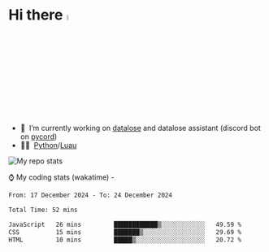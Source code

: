 # Hi there <img src="https://media.giphy.com/media/hvRJCLFzcasrR4ia7z/giphy.gif" width="5%"></a>
- 🥽 &nbsp;I’m currently working on [datalose](https://www.roblox.com/games/16971245917) and datalose assistant (discord bot on [pycord](https://github.com/Pycord-Development/pycord))
- 👨‍💻 &nbsp;[Python](https://python.org)/[Luau](https://luau.org)

<img alt="My repo stats" src="https://github-readme-stats.vercel.app/api?username=FrostX-Official&show_icons=true&theme=radical">

⌚ My coding stats (wakatime) -

<!--START_SECTION:waka-->

```txt
From: 17 December 2024 - To: 24 December 2024

Total Time: 52 mins

JavaScript   26 mins         ████████████▒░░░░░░░░░░░░   49.59 %
CSS          15 mins         ███████▒░░░░░░░░░░░░░░░░░   29.69 %
HTML         10 mins         █████▒░░░░░░░░░░░░░░░░░░░   20.72 %
```

<!--END_SECTION:waka-->
